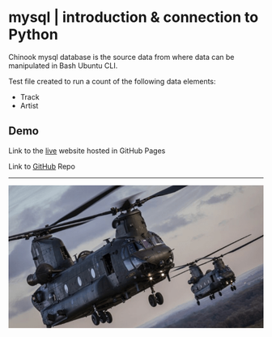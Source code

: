 # mysql | introduction & connection to Python 

Chinook mysql database is the source data from where data can be manipulated in Bash Ubuntu CLI.

Test file created to run a count of the following data elements:

- Track
- Artist

## Demo
Link to the [live](https://spagettileg.github.io/mysql/) website hosted in GitHub Pages 

Link to [GitHub](https://github.com/Spagettileg/mysql) Repo

***

<div align="center">
<img src="assets/img/chinook.png">
</div>
